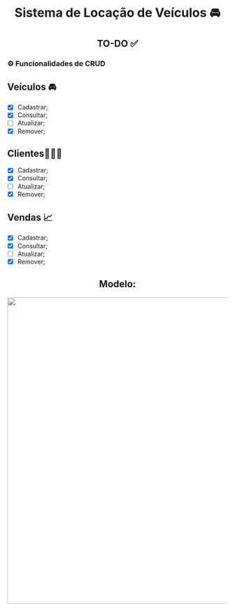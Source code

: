 <h1 align="center">Sistema de Locação de Veículos 🚘</h1>
<h2 align="center"> TO-DO ✅</h2>

### ⚙️ Funcionalidades de CRUD

## Veículos 🚘
- [x] Cadastrar;
- [x] Consultar;
- [ ] Atualizar;
- [x] Remover;

## Clientes🙎🏻‍♂
- [x] Cadastrar;
- [x] Consultar;
- [ ] Atualizar;
- [x] Remover;

## Vendas 📈
- [x] Cadastrar;
- [x] Consultar;
- [ ] Atualizar;
- [x] Remover;

<h2 align="center"> Modelo: </h2>
<div align="center">
<img src="https://cdn.discordapp.com/attachments/968604243474915368/1036435518507986974/class_diagram.png" width="700">
</div>
